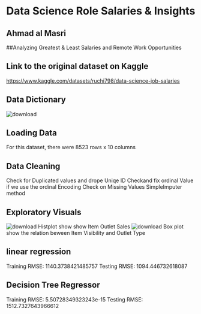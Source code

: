 # Data Science Role Salaries & Insights

## Ahmad al Masri

##Analyzing Greatest & Least Salaries and Remote Work Opportunities
## Link to the original dataset on Kaggle

https://www.kaggle.com/datasets/ruchi798/data-science-job-salaries


## Data Dictionary

![download](https://user-images.githubusercontent.com/115979690/206750153-cf72dcd2-d487-4b39-90c3-fe8a77634faf.png)

## Loading Data
For this dataset, there were 8523 rows x 10 columns
## Data Cleaning
Check for Duplicated values and drope Uniqe ID
Checkand fix ordinal Value if we use the ordinal Encoding
Check on Missing Values 
SimpleImputer method 
## Exploratory Visuals
![download](https://user-images.githubusercontent.com/115979690/206871594-ef44c657-193c-4d4d-8a5e-ccb9ea6e3a58.png)
Histplot show show Item Outlet Sales
![download](https://user-images.githubusercontent.com/115979690/206871617-5f12c1a3-3173-45d2-b915-a7d6dc1e78e5.png)
Box plot show the relation beween Item Visibility and Outlet Type
## linear regression
Training RMSE: 1140.3738421485757
Testing RMSE: 1094.446732618087
## Decision Tree Regressor
Training RMSE: 5.50728349323243e-15
Testing RMSE: 1512.7327643966612
